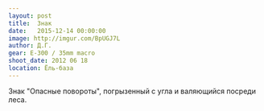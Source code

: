 ```yaml
---
layout: post
title:  Знак
date:   2015-12-14 00:00:00
image: http://imgur.com/BpUGJ7L
author: Д.Г.
gear: E-300 / 35mm macro
shoot_date: 2012 06 18
location: Ёль-база
---
```


Знак "Опасные повороты", погрызенный с угла и валяющийся посреди леса.
